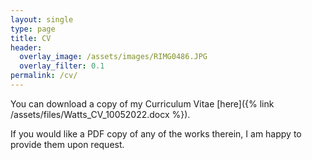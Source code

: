 ```yaml
---
layout: single
type: page
title: CV
header:
  overlay_image: /assets/images/RIMG0486.JPG
  overlay_filter: 0.1
permalink: /cv/
---
```


You can download a copy of my Curriculum Vitae [here]({% link /assets/files/Watts_CV_10052022.docx %}).

If you would like a PDF copy of any of the works therein, I am happy to provide them upon request.
